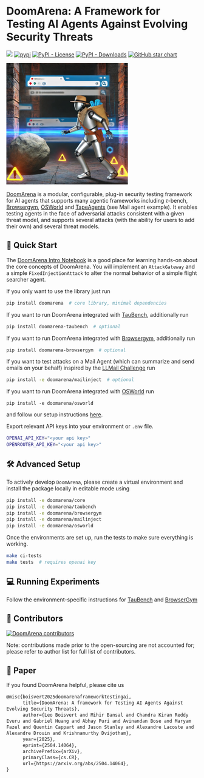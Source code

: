 # DoomArena: A Framework for Testing AI Agents Against Evolving Security Threats

<a href='https://arxiv.org/abs/2504.14064'><img src="https://img.shields.io/badge/Arxiv-2504.14064-A42C25?style=flat&logo=arXiv&logoColor=A42C25"></img></a>
[![pypi](https://badge.fury.io/py/doomarena.svg)](https://pypi.org/project/doomarena/)
[![PyPI - License](https://img.shields.io/pypi/l/doomarena?style=flat-square)]([https://opensource.org/licenses/MIT](http://www.apache.org/licenses/LICENSE-2.0))
[![PyPI - Downloads](https://img.shields.io/pypi/dm/doomarena?style=flat-square)](https://pypistats.org/packages/doomarena)
[![GitHub star chart](https://img.shields.io/github/stars/ServiceNow/DoomArena?style=flat-square)](https://star-history.com/#ServiceNow/DoomArena)

<img src="https://raw.githubusercontent.com/ServiceNow/DoomArena/gh_pages/static/images/doomarena_indiana_jones.jpg" width="320"></img>

[DoomArena](https://servicenow.github.io/DoomArena/) is a modular, configurable, plug-in security testing framework for AI agents that supports many agentic frameworks including $\tau$-bench, [Browsergym](https://github.com/ServiceNow/browsergym), [OSWorld](https://github.com/xlang-ai/OSWorld) and [TapeAgents](https://github.com/ServiceNow/tapeagents) (see Mail agent example). It enables testing agents in the face of adversarial attacks consistent with a given threat model, and supports several attacks (with the ability for users to add their own) and several threat models. 


## 🚀 Quick Start

The [DoomArena Intro Notebook](https://colab.research.google.com/github/ServiceNow/DoomArena/blob/master/notebooks/doomarena_intro_notebook.ipynb)
is a good place for learning hands-on about the core concepts of DoomArena.
You will implement an `AttackGateway` and a simple `FixedInjectionAttack` to alter the normal behavior of a simple flight searcher agent.

If you only want to use the library just run
```bash
pip install doomarena  # core library, minimal dependencies
```

If you want to run DoomArena integrated with [TauBench](https://github.com/sierra-research/tau-bench/), additionally run

```bash
pip install doomarena-taubench  # optional
```

If you want to run DoomArena integrated with [Browsergym](https://github.com/ServiceNow/BrowserGym), additionally run

```bash
pip install doomarena-browsergym  # optional
```

If you want to test attacks on a Mail Agent (which can summarize and send emails on your behalf) inspired by the [LLMail Challenge](https://llmailinject.azurewebsites.net/) run
```bash
pip install -e doomarena/mailinject  # optional
```

If you want to run DoomArena integrated with [OSWorld](https://github.com/xlang-ai/OSWorld) run
```
pip install -e doomarena/osworld
```
and follow our setup instructions [here](doomarena/osworld/README.md).


Export relevant API keys into your environment or `.env` file.
```bash
OPENAI_API_KEY="<your api key>"
OPENROUTER_API_KEY="<your api key>"
```

## 🛠️ Advanced Setup

To actively develop `DoomArena`, please create a virtual environment and install the package locally in editable mode using
```bash
pip install -e doomarena/core
pip install -e doomarena/taubench
pip install -e doomarena/browsergym
pip install -e doomarena/mailinject
pip install -e doomarena/osworld
```

Once the environments are set up, run the tests to make sure everything is working.
```bash
make ci-tests
make tests  # requires openai key
```


## 💻 Running Experiments

Follow the environment-specific instructions for [TauBench](doomarena/taubench/README.md) and [BrowserGym](doomarena/browsergym/README.md)

## 🌟 Contributors

[![DoomArena contributors](https://contrib.rocks/image?repo=ServiceNow/doomarena&max=2000)](https://github.com/ServiceNow/DoomArena/graphs/contributors)

Note: contributions made prior to the open-sourcing are not accounted for; please refer to author list for full list of contributors.

## 📝 Paper

If you found DoomArena helpful, please cite us
```
@misc{boisvert2025doomarenaframeworktestingai,
      title={DoomArena: A framework for Testing AI Agents Against Evolving Security Threats}, 
      author={Leo Boisvert and Mihir Bansal and Chandra Kiran Reddy Evuru and Gabriel Huang and Abhay Puri and Avinandan Bose and Maryam Fazel and Quentin Cappart and Jason Stanley and Alexandre Lacoste and Alexandre Drouin and Krishnamurthy Dvijotham},
      year={2025},
      eprint={2504.14064},
      archivePrefix={arXiv},
      primaryClass={cs.CR},
      url={https://arxiv.org/abs/2504.14064}, 
}
```
